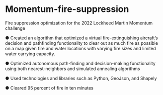 # Momentum-fire-suppression
Fire suppression optimization for the 2022 Lockheed Martin Momentum challenge

● Created an algorithm that optimized a virtual fire-extinguishing aircraft’s decision and pathfinding functionality to clear out as much fire as possible on a map given fire and water locations with varying fire sizes and limited water carrying capacity.

● Optimized autonomous path-finding and decision-making functionality using both nearest-neighbors and simulated annealing algorithms

● Used technologies and libraries such as Python, GeoJson, and Shapely

● Cleared 95 percent of fire in ten minutes
